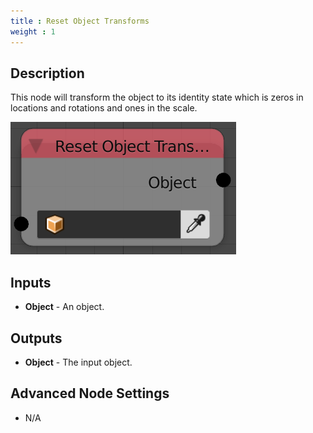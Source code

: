 ```yaml
---
title : Reset Object Transforms
weight : 1
---
```


## Description

This node will transform the object to its identity state which is zeros
in locations and rotations and ones in the scale.

![image](reset_object_transforms_node.png)

## Inputs

  - **Object** - An object.

## Outputs

  - **Object** - The input object.

## Advanced Node Settings

  - N/A
